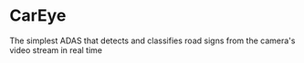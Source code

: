 # CarEye
The simplest ADAS that detects and classifies road signs from the camera's video stream in real time

